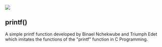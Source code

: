 ![](https://paperbun.org/content/images/size/w600/2021/08/printf_example.png)

## printf()

A simple printf function developed by Binael Nchekwube and Triumph Edet which imitates the functions of the "printf" function in C Programming. 
